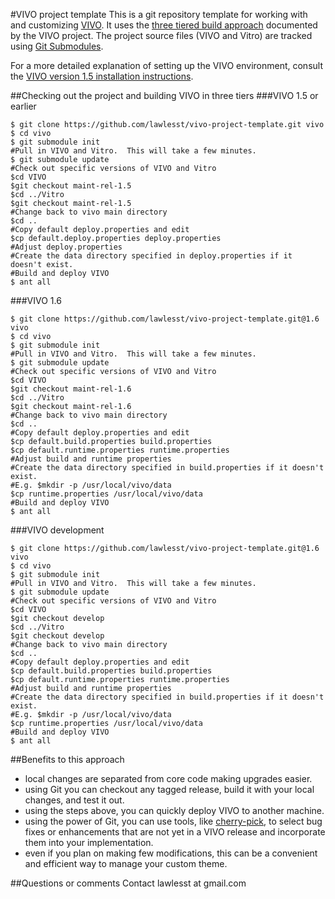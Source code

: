 #VIVO project template
This is a git repository template for working with and customizing [VIVO](http://vivoweb.org/).  It uses the [three tiered build approach](https://wiki.duraspace.org/display/VIVO/Building+VIVO+in+3+tiers) documented by the VIVO project.  The project source files (VIVO and Vitro) are tracked using [Git Submodules](http://git-scm.com/book/en/Git-Tools-Submodules).

For a more detailed explanation of setting up the VIVO environment, consult the [VIVO version 1.5 installation instructions](http://sourceforge.net/projects/vivo/files/Project%20Documentation/VIVO_Release_V1.5_Installation_Guide.pdf/download).

##Checking out the project and building VIVO in three tiers
###VIVO 1.5 or earlier
~~~~
$ git clone https://github.com/lawlesst/vivo-project-template.git vivo
$ cd vivo
$ git submodule init
#Pull in VIVO and Vitro.  This will take a few minutes.  
$ git submodule update
#Check out specific versions of VIVO and Vitro
$cd VIVO
$git checkout maint-rel-1.5
$cd ../Vitro
$git checkout maint-rel-1.5
#Change back to vivo main directory
$cd ..
#Copy default deploy.properties and edit
$cp default.deploy.properties deploy.properties
#Adjust deploy.properties
#Create the data directory specified in deploy.properties if it doesn't exist.  
#Build and deploy VIVO
$ ant all
~~~~

###VIVO 1.6
~~~
$ git clone https://github.com/lawlesst/vivo-project-template.git@1.6 vivo
$ cd vivo
$ git submodule init
#Pull in VIVO and Vitro.  This will take a few minutes.  
$ git submodule update
#Check out specific versions of VIVO and Vitro
$cd VIVO
$git checkout maint-rel-1.6
$cd ../Vitro
$git checkout maint-rel-1.6
#Change back to vivo main directory
$cd ..
#Copy default deploy.properties and edit
$cp default.build.properties build.properties
$cp default.runtime.properties runtime.properties
#Adjust build and runtime properties
#Create the data directory specified in build.properties if it doesn't exist.
#E.g. $mkdir -p /usr/local/vivo/data
$cp runtime.properties /usr/local/vivo/data
#Build and deploy VIVO
$ ant all
~~~

###VIVO development
~~~
$ git clone https://github.com/lawlesst/vivo-project-template.git@1.6 vivo
$ cd vivo
$ git submodule init
#Pull in VIVO and Vitro.  This will take a few minutes.  
$ git submodule update
#Check out specific versions of VIVO and Vitro
$cd VIVO
$git checkout develop
$cd ../Vitro
$git checkout develop
#Change back to vivo main directory
$cd ..
#Copy default deploy.properties and edit
$cp default.build.properties build.properties
$cp default.runtime.properties runtime.properties
#Adjust build and runtime properties
#Create the data directory specified in build.properties if it doesn't exist.
#E.g. $mkdir -p /usr/local/vivo/data
$cp runtime.properties /usr/local/vivo/data
#Build and deploy VIVO
$ ant all
~~~

##Benefits to this approach
 * local changes are separated from core code making upgrades easier.
 * using Git you can checkout any tagged release, build it with your local changes, and test it out.
 * using the steps above, you can quickly deploy VIVO to another machine.
 * using the power of Git, you can use tools, like [cherry-pick](http://www.vogella.com/articles/Git/article.html#cherrypick), to select bug fixes or enhancements that are not yet in a VIVO release and incorporate them into your implementation.
 * even if you plan on making few modifications, this can be a convenient and efficient way to manage your custom theme. 

##Questions or comments
Contact lawlesst at gmail.com 
